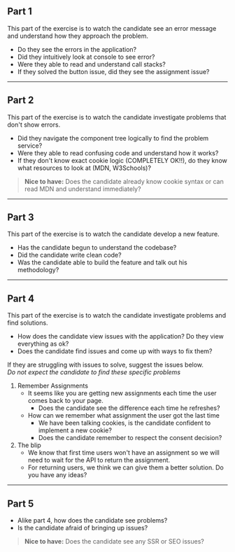 ## Part 1
This part of the exercise is to watch the candidate see an error message and understand how they approach the problem.

- Do they see the errors in the application?
- Did they intuitively look at console to see error?
- Were they able to read and understand call stacks?
- If they solved the button issue, did they see the assignment issue?
---
## Part 2
This part of the exercise is to watch the candidate investigate problems that don't show errors.

- Did they navigate the component tree logically to find the problem service?
- Were they able to read confusing code and understand how it works?
- If they don't know exact cookie logic (COMPLETELY OK!!), do they know what resources to look at (MDN, W3Schools)?
> **Nice to have:** Does the candidate already know cookie syntax or can read MDN and understand immediately?
---
## Part 3
This part of the exercise is to watch the candidate develop a new feature.
- Has the candidate begun to understand the codebase?
- Did the candidate write clean code?
- Was the candidate able to build the feature and talk out his methodology?
--- 
## Part 4
This part of the exercise is to watch the candidate investigate problems and find solutions.
- How does the candidate view issues with the application? Do they view everything as ok?
- Does the candidate find issues and come up with ways to fix them?

If they are struggling with issues to solve, suggest the issues below.\
*Do not expect the candidate to find these specific problems*

1. Remember Assignments
   - It seems like you are getting new assignments each time the user comes back to your page.
     - Does the candidate see the difference each time he refreshes?
   - How can we remember what assignment the user got the last time
     - We have been talking cookies, is the candidate confident to implement a new cookie?
     - Does the candidate remember to respect the consent decision?
2. The blip
   - We know that first time users won't have an assignment so we will need to wait for the API to return the assignment.
   - For returning users, we think we can give them a better solution. Do you have any ideas?
---
## Part 5
- Alike part 4, how does the candidate see problems?
- Is the candidate afraid of bringing up issues?
> **Nice to have:** Does the candidate see any SSR or SEO issues?